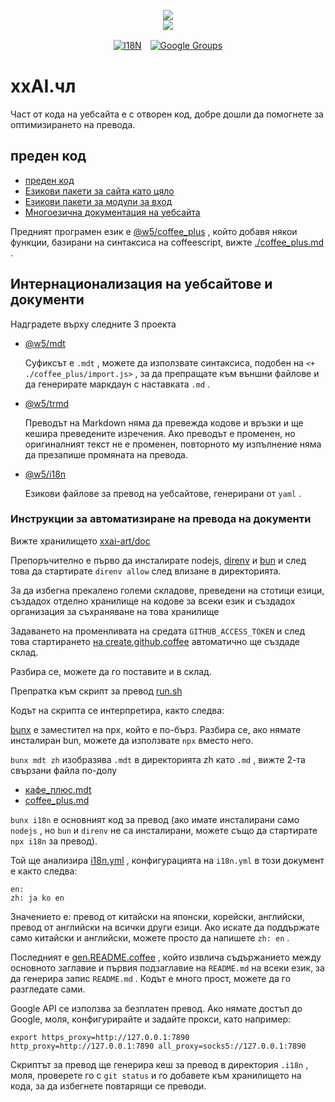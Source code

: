 <p align="center"><a href="https://xxai.art"><img src="https://cdn.jsdelivr.net/gh/xxai-art/doc/logo.svg"/></a><br/><a href="https://xxai.art"><img src="https://cdn.jsdelivr.net/gh/xxai-art/doc/xxai.svg"/></a></p><p align="center"><a href="https://github.com/xxai-art/doc#readme"><img alt="I18N" src="https://cdn.jsdelivr.net/gh/wactax/img/t.svg"/></a>　<a href="https://groups.google.com/u/0/g/xxai-art"><img alt="Google Groups" src="https://cdn.jsdelivr.net/gh/wactax/img/g-groups.svg"/></a></p>

# xxAI.чл

Част от кода на уебсайта е с отворен код, добре дошли да помогнете за оптимизирането на превода.

## преден код

* [преден код](https://github.com/xxai-art/web)
* [Езикови пакети за сайта като цяло](https://github.com/xxai-art/web/tree/main/i18n)
* [Езикови пакети за модули за вход](https://github.com/wacpkg/user/tree/main/ui.i18n)
* [Многоезична документация на уебсайта](https://github.com/xxai-doc)

Предният програмен език е [@w5/coffee_plus](http://npmjs.com/@w5/coffee_plus) , който добавя някои функции, базирани на синтаксиса на coffeescript, вижте [./coffee_plus.md](./coffee_plus.md) .

## Интернационализация на уебсайтове и документи

Надградете върху следните 3 проекта

* [@w5/mdt](https://www.npmjs.com/package/@w5/mdt)

  Суфиксът е `.mdt` , можете да използвате синтаксиса, подобен на `<+ ./coffee_plus/import.js>` , за да препращате към външни файлове и да генерирате маркдаун с наставката `.md` .

* [@w5/trmd](https://www.npmjs.com/package/@w5/trmd)

  Преводът на Markdown няма да превежда кодове и връзки и ще кешира преведените изречения. Ако преводът е променен, но оригиналният текст не е променен, повторното му изпълнение няма да презапише промяната на превода.

* [@w5/i18n](https://www.npmjs.com/package/@w5/i18n)

  Езикови файлове за превод на уебсайтове, генерирани от `yaml` .

### Инструкции за автоматизиране на превода на документи

Вижте хранилището [xxai-art/doc](https://github.com/xxai-art/doc)

Препоръчително е първо да инсталирате nodejs, [direnv](https://direnv.net) и [bun](https://github.com/oven-sh/bun) и след това да стартирате `direnv allow` след влизане в директорията.

За да избегна прекалено големи складове, преведени на стотици езици, създадох отделно хранилище на кодове за всеки език и създадох организация за съхраняване на това хранилище

Задаването на променливата на средата `GITHUB_ACCESS_TOKEN` и след това стартирането [на create.github.coffee](https://github.com/xxai-art/doc/blob/main/create.github.coffee) автоматично ще създаде склад.

Разбира се, можете да го поставите и в склад.

Препратка към скрипт за превод [run.sh](https://github.com/xxai-art/doc/blob/main/run.sh)

Кодът на скрипта се интерпретира, както следва:

[bunx](https://bun.sh/docs/cli/bunx) е заместител на npx, който е по-бърз. Разбира се, ако нямате инсталиран bun, можете да използвате `npx` вместо него.

`bunx mdt zh` изобразява `.mdt` в директорията zh като `.md` , вижте 2-та свързани файла по-долу

* [кафе_плюс.mdt](https://github.com/xxai-doc/zh/blob/main/coffee_plus.mdt)
* [coffee_plus.md](https://github.com/xxai-doc/zh/blob/main/coffee_plus.md)

`bunx i18n` е основният код за превод (ако имате инсталирани само `nodejs` , но `bun` и `direnv` не са инсталирани, можете също да стартирате `npx i18n` за превод).

Той ще анализира [i18n.yml](https://github.com/xxai-art/doc/blob/main/i18n.yml) , конфигурацията на `i18n.yml` в този документ е както следва:

```
en:
zh: ja ko en
```

Значението е: превод от китайски на японски, корейски, английски, превод от английски на всички други езици. Ако искате да поддържате само китайски и английски, можете просто да напишете `zh: en` .

Последният е [gen.README.coffee](https://github.com/xxai-art/doc/blob/main/gen.README.coffee) , който извлича съдържанието между основното заглавие и първия подзаглавие на `README.md` на всеки език, за да генерира запис `README.md` . Кодът е много прост, можете да го разгледате сами.

Google API се използва за безплатен превод. Ако нямате достъп до Google, моля, конфигурирайте и задайте прокси, като например:

```
export https_proxy=http://127.0.0.1:7890 http_proxy=http://127.0.0.1:7890 all_proxy=socks5://127.0.0.1:7890
```

Скриптът за превод ще генерира кеш за превод в директория `.i18n` , моля, проверете го с `git status` и го добавете към хранилището на кода, за да избегнете повтарящи се преводи.

